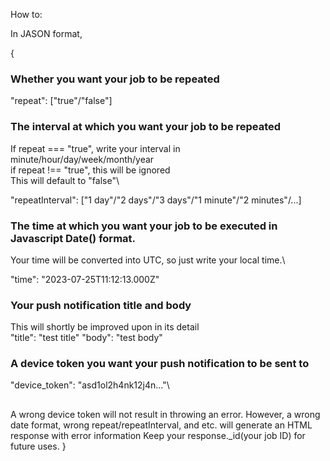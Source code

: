 How to:

In JASON format,

{
  ### Whether you want your job to be repeated
  "repeat": ["true"/"false"] 
  
  ### The interval at which you want your job to be repeated
  If repeat === "true", write your interval in minute/hour/day/week/month/year\
  if repeat !== "true", this will be ignored\
  This will default to "false"\
  
  "repeatInterval": ["1 day"/"2 days"/"3 days"/"1 minute"/"2 minutes"/...]
  
  ### The time at which you want your job to be executed in Javascript Date() format.
  Your time will be converted into UTC, so just write your local time.\
  
  "time": "2023-07-25T11:12:13.000Z"
  
  ### Your push notification title and body
  
  This will shortly be improved upon in its detail\
  "title": "test title"
  "body": "test body"
  
  ### A device token you want your push notification to be sent to
  "device_token": "asd1ol2h4nk12j4n..."\

  ##
  A wrong device token will not result in throwing an error.
  However, a wrong date format, wrong repeat/repeatInterval, and etc. will generate an HTML response with error information
  Keep your response._id(your job ID) for future uses.
}